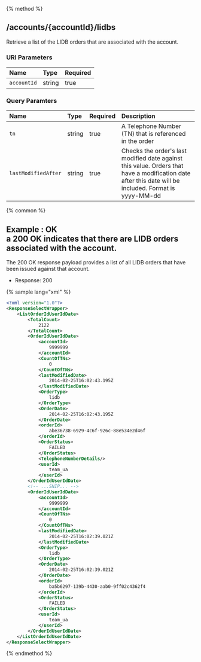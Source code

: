 {% method %}
## /accounts/{accountId}/lidbs

Retrieve a list of the LIDB orders that are associated with the account.



### URI Parameters
| Name | Type | Required |
|:-----|:-----|:---------|
| `accountId` | string | true |


### Query Paramters

| Name | Type | Required | Description |
|:-----|:-----|:---------|:------------|
| `tn` | string | true | A Telephone Number (TN) that is referenced in the order |
| `lastModifiedAfter` | string | true | Checks the order's last modified date against this value. Orders that have a modification date after this date will be included. Format is yyyy-MM-dd |




{% common %}


## Example : OK <br> a 200 OK indicates that there are LIDB orders associated with the account.
The 200 OK response payload provides a list of all LIDB orders that have been issued against that account.


* Response: 200

{% sample lang="xml" %}

```xml
<?xml version="1.0"?>
<ResponseSelectWrapper>
    <ListOrderIdUserIdDate>
        <TotalCount>
            2122
        </TotalCount>
        <OrderIdUserIdDate>
            <accountId>
                9999999
            </accountId>
            <CountOfTNs>
                0
            </CountOfTNs>
            <lastModifiedDate>
                2014-02-25T16:02:43.195Z
            </lastModifiedDate>
            <OrderType>
                lidb
            </OrderType>
            <OrderDate>
                2014-02-25T16:02:43.195Z
            </OrderDate>
            <orderId>
                abe36738-6929-4c6f-926c-88e534e2d46f
            </orderId>
            <OrderStatus>
                FAILED
            </OrderStatus>
            <TelephoneNumberDetails/>
            <userId>
                team_ua
            </userId>
        </OrderIdUserIdDate>
        <!-- ...SNIP... -->
        <OrderIdUserIdDate>
            <accountId>
                9999999
            </accountId>
            <CountOfTNs>
                0
            </CountOfTNs>
            <lastModifiedDate>
                2014-02-25T16:02:39.021Z
            </lastModifiedDate>
            <OrderType>
                lidb
            </OrderType>
            <OrderDate>
                2014-02-25T16:02:39.021Z
            </OrderDate>
            <orderId>
                ba5b6297-139b-4430-aab0-9ff02c4362f4
            </orderId>
            <OrderStatus>
                FAILED
            </OrderStatus>
            <userId>
                team_ua
            </userId>
        </OrderIdUserIdDate>
    </ListOrderIdUserIdDate>
</ResponseSelectWrapper>
```


{% endmethod %}